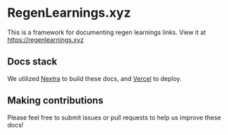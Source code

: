 # RegenLearnings.xyz

This is a framework for documenting regen learnings links.  View it at https://regenlearnings.xyz

## Docs stack

We utilized [Nextra](https://nextra.site) to build these docs, and [Vercel](https://vercel.com/templates/next.js/documentation-starter-kit) to deploy. 

## Making contributions

Please feel free to submit issues or pull requests to help us improve these docs!
